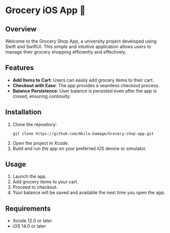 <h1>Grocery iOS App 🛒</h1>
<h2>Overview</h2>
<p>Welcome to the Grocery Shop App, a university project developed using Swift and SwiftUI. This simple and intuitive application allows users to manage their grocery shopping efficiently and effectively.</p>

<h2>Features</h2>
<ul>
<li><strong>Add Items to Cart</strong>: Users can easily add grocery items to their cart.</li>
<li><strong>Checkout with Ease</strong>: The app provides a seamless checkout process.</li>
<li><strong>Balance Persistence</strong>: User balance is persisted even after the app is closed, ensuring continuity.</li>
</ul>

<h2>Installation</h2>
<ol>
<li>Clone the repository:
<pre><code>git clone https://github.com/Akila-Gamage/Grocery-shop-app.git</code></pre>
</li>
<li>Open the project in Xcode.</li>
<li>Build and run the app on your preferred iOS device or simulator.</li>
</ol>

<h2>Usage</h2>
<ol>
<li>Launch the app.</li>
<li>Add grocery items to your cart.</li>
<li>Proceed to checkout.</li>
<li>Your balance will be saved and available the next time you open the app.</li>
</ol>

<h2>Requirements</h2>
<ul>
<li>Xcode 12.0 or later</li>
<li>iOS 14.0 or later</li>
</ul>
